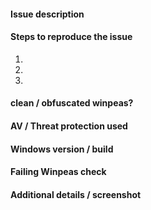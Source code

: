 #### Issue description


#### Steps to reproduce the issue

1.  
2. 
3.

#### clean / obfuscated winpeas?


#### AV / Threat protection used


#### Windows version / build


#### Failing Winpeas check


#### Additional details / screenshot

